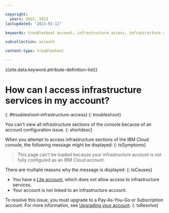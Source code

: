 ```yaml
---

copyright:
  years: 2015, 2023
lastupdated: "2023-01-12"

keywords: troubleshoot account, infrastructure access, infrastructure services

subcollection: account

content-type: troubleshoot

---
```


{{site.data.keyword.attribute-definition-list}}


# How can I access infrastructure services in my account?
{: #troubleshoot-infrastructure-access}
{: troubleshoot}

You can't view all infrastructure sections of the console because of an account configuration issue.
{: shortdesc}

When you attempt to access infrastructure sections of the IBM Cloud console, the following message might be displayed:
{: tsSymptoms}

> This page can't be loaded because your infrastructure account is not fully configured as an IBM Cloud account.

There are multiple reasons why the message is displayed:
{: tsCauses}

* You have a [Lite account](/docs/account?topic=account-accounts#liteaccount), which does not allow access to infrastructure services.
* Your account is not linked to an infrastructure account.


To resolve this issue, you must upgrade to a Pay-As-You-Go or Subscription account. For more information, see [Upgrading your account](/docs/account?topic=account-upgrading-account).
{: tsResolve}
